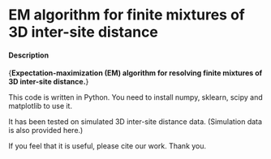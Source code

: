# EM algorithm for finite mixtures of 3D inter-site distance

#### Description
{**Expectation-maximization (EM) algorithm for resolving finite mixtures of 3D inter-site distance.**}

This code is written in Python. 
You need to install numpy, sklearn, scipy and matplotlib to use it.

It has been tested on simulated 3D inter-site distance data. (Simulation data is also provided here.)

If you feel that it is useful, please cite our work. Thank you.
